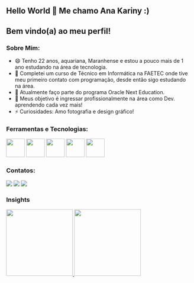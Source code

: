 ## Hello World 👋 Me chamo Ana Kariny :)
## Bem vindo(a) ao meu perfil!
### Sobre Mim:

  - 😄 Tenho 22 anos, aquariana, Maranhense e estou a pouco mais de 1 ano estudando na área de tecnologia.
  - 🔭 Completei um curso de Técnico em Informática na FAETEC onde tive meu primeiro contato com programação, desde então sigo estudando na área.
  - 🌱 Atualmente faço parte do programa Oracle Next Education.
  - 👯 Meus objetivo é ingressar profissionalmente na área como Dev. aprendendo cada vez mais!
  - ⚡ Curiosidades: Amo fotografia e design gráfico! 

### Ferramentas e Tecnologias:
<div>
  <img src="https://cdn.jsdelivr.net/gh/devicons/devicon/icons/javascript/javascript-original.svg" width="50" height="50"/>
  <img src="https://cdn.jsdelivr.net/gh/devicons/devicon/icons/html5/html5-original-wordmark.svg" width="50" height="50" />
  <img src="https://cdn.jsdelivr.net/gh/devicons/devicon/icons/css3/css3-original-wordmark.svg" width="50" height="50"/>
  <img src="https://cdn.jsdelivr.net/gh/devicons/devicon/icons/java/java-original-wordmark.svg" width="50" height="50"/>
  <img src="https://cdn.jsdelivr.net/gh/devicons/devicon/icons/git/git-original.svg" width="50" height="50"/>
</div>

### Contatos:
<div>
<a href="https://www.instagram.com/akariny.6/" target="_blank"><img src="https://img.shields.io/badge/-Instagram-%23E4405F?style=for-the-badge&logo=instagram&logoColor=white" target="_blank"></a>
<a href = "mailto:anakariny10@gmail.com"><img src="https://img.shields.io/badge/Gmail-D14836?style=for-the-badge&logo=gmail&logoColor=white" target="_blank"></a>
<a href="https://www.linkedin.com/in/anakariny/" target="_blank"><img src="https://img.shields.io/badge/-LinkedIn-%230077B5?style=for-the-badge&logo=linkedin&logoColor=white" target="_blank"></a>   
</div>

### Insights
<div>
<a href="https://github.com/akariny">
<img height="180em" src="https://github-readme-stats.vercel.app/api/top-langs/?username=akariny&layout=compact&langs_count=7&theme=dracula"/>
<img height="180em" src="https://github-readme-stats.vercel.app/api?username=akariny&show_icons=true&theme=dracula&include_all_commits=true&count_private=true"/>
</div>

<!--
**akariny/akariny** is a ✨ _special_ ✨ repository because its `README.md` (this file) appears on your GitHub profile.

Here are some ideas to get you started:

- 🔭 I’m currently working on ...
- 🌱 I’m currently learning ...
- 👯 I’m looking to collaborate on ...
- 🤔 I’m looking for help with ...
- 💬 Ask me about ...
- 📫 How to reach me: ...
- 😄 Pronouns: ...
- ⚡ Fun fact: ...
-->
